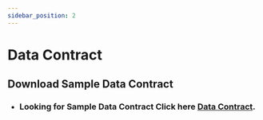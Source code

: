 ```yaml
---
sidebar_position: 2
---
```


# Data Contract

## Download Sample Data Contract

- ### Looking for Sample Data Contract Click here [Data Contract](../../assets/Data%20Contract%20-%20Sample.xlsx).
